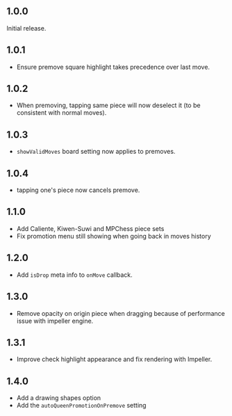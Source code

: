 ## 1.0.0

Initial release.

## 1.0.1

- Ensure premove square highlight takes precedence over last move.

## 1.0.2

- When premoving, tapping same piece will now deselect it (to be consistent with
normal moves).

## 1.0.3

- `showValidMoves` board setting now applies to premoves.

## 1.0.4

- tapping one's piece now cancels premove.

## 1.1.0

- Add Caliente, Kiwen-Suwi and MPChess piece sets
- Fix promotion menu still showing when going back in moves history

## 1.2.0

- Add `isDrop` meta info to `onMove` callback.

## 1.3.0

- Remove opacity on origin piece when dragging because of performance issue with
  impeller engine.

## 1.3.1

- Improve check highlight appearance and fix rendering with Impeller.

## 1.4.0

- Add a drawing shapes option
- Add the `autoQueenPromotionOnPremove` setting
